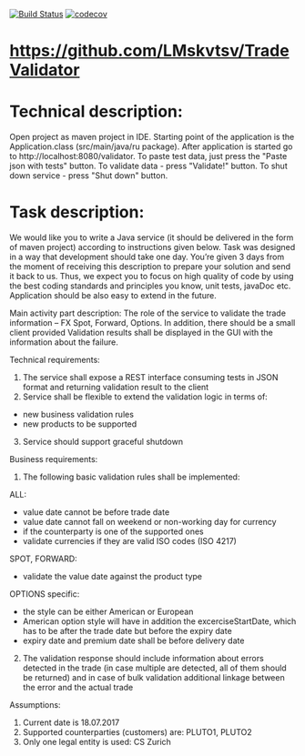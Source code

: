 [![Build Status](https://travis-ci.org/LMskvtsv/TradeValidator.svg?branch=master)](https://travis-ci.org/LMskvtsv/TradeValidator)
[![codecov](https://codecov.io/gh/LMskvtsv/TradeValidator/branch/master/graph/badge.svg)](https://codecov.io/gh/LMskvtsv/TradeValidator)


# https://github.com/LMskvtsv/TradeValidator

# Technical description:
  Open project as maven project in IDE.
  Starting point of the application is the Application.class (src/main/java/ru package).
  After application is started go to http://localhost:8080/validator.
  To paste test data, just press the "Paste json with tests" button.
  To validate data - press "Validate!" button.
  To shut down service  - press "Shut down" button.
  
# Task description:  
  We would like you to write a Java service (it should be delivered in the form of maven project) according to instructions given below. Task was designed in a way that development should take one day. You’re given 3 days from the moment of receiving this description to prepare your solution and send it back to us. Thus, we expect you to focus on high quality of code by using the best coding standards and principles you know, unit tests, javaDoc etc. Application should be also easy to extend in the future. 
  
  Main activity part description: 
  The role of the service to validate the trade information – FX Spot, Forward, Options. In addition, there should be a small client provided Validation results shall be displayed in the GUI with the information about the failure. 
  
  Technical requirements: 
  1. The service shall expose a REST interface consuming tests in JSON format and returning validation result to the client 
  2. Service shall be flexible to extend the validation logic in terms of: 
  - new business validation rules 
  - new products to be supported 
  3. Service should support graceful shutdown 
  
  Business requirements: 
  1. The following basic validation rules shall be implemented: 
  
  ALL: 
  - value date cannot be before trade date 
  - value date cannot fall on weekend or non-working day for currency 
  - if the counterparty is one of the supported ones 
  - validate currencies if they are valid ISO codes (ISO 4217) 
  
  SPOT, FORWARD: 
  - validate the value date against the product type 
  
  OPTIONS specific: 
  - the style can be either American or European 
  - American option style will have in addition the excerciseStartDate, which has to be after the trade date but before the expiry date 
  - expiry date and premium date shall be before delivery date 
  
  2. The validation response should include information about errors detected in the trade (in case multiple are detected, all of them should be returned) and in case of bulk validation additional linkage between the error and the actual trade 
  
  Assumptions: 
  1. Current date is 18.07.2017 
  2. Supported counterparties (customers) are: PLUTO1, PLUTO2 
  3. Only one legal entity is used: CS Zurich 
  
  
   

  
  
  


